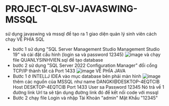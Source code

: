# PROJECT-QLSV-JAVASWING-MSSQL
sử dụng javaswing và mssql để tạo ra 1 giao diện quản lý sinh viên
cách chạy 
VỀ PHÍA SQL
- bước 1 sử dụng "SQL Server Management Studio Management Studio 19" và cài đặt cấu hình (login sa và password 12345)
  ![image](https://github.com/hiepnx03/PROJECT-QLSV-JAVASWING-MSSQL/assets/71397941/8db72424-9d4c-42db-bd01-71ca82ce48a0)
  và chạy file QUANLYSINHVIEN.sql để tạo database
- bước 2 sử dụng "SQL Server 2022 Configuration Manager" đổi cổng TCP/IP thành tất cả Port 1433 
  ![image](https://github.com/hiepnx03/PROJECT-QLSV-JAVASWING-MSSQL/assets/71397941/df521cf9-af74-4210-8c56-cc7df830bdef)
VỀ PHÍA JAVA 
- Bước 1 ở INTELLJ IDEA vào mục database bên phải màn hình ![image](https://github.com/hiepnx03/PROJECT-QLSV-JAVASWING-MSSQL/assets/71397941/c6c90de2-e92d-4cee-bffb-b55e4213027d)
thêm các nguồn của MSSQL như 
name DANGKI@DESKTOP-4EQTCIB 
Host DESKTOP-4EQTCIB 
Port 1433
User sa 
Password 12345
Nó trả về 1 đường link Url ta sẽ tận dụng đường link đó để kết nối code với mssql
- Bước 2 chạy file Login và nhập Tài Khoản "admin" Mật Khẩu "12345"
